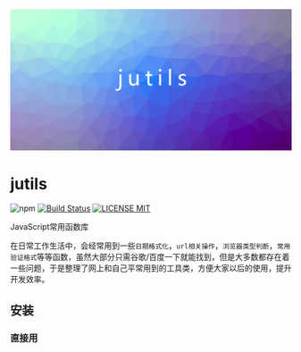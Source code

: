 <a href="https://github.com/dong-sir/jutils">
<img src="./asset/jutils-logo.jpg" alt="logo">
</a>

# jutils

![npm](https://img.shields.io/npm/v/jutils-src) [![Build Status](https://travis-ci.org/dong-sir/jutils.svg?branch=master)](https://travis-ci.org/dong-sir/jutils) [![LICENSE MIT](https://img.shields.io/npm/l/jutils.svg)](https://www.npmjs.com/package/jutils-src)



JavaScript常用函数库

在日常工作生活中，会经常用到一些`日期格式化`，`url相关操作`，`浏览器类型判断`，`常用验证格式`等等函数，虽然大部分只需谷歌/百度一下就能找到，但是大多数都存在着一些问题，于是整理了网上和自己平常用到的工具类，方便大家以后的使用，提升开发效率。



## 安装

### 直接用 <code><script></code> 引入

直接下载并用 `<script>` 标签引入，`jutils` 会被注册为一个全局变量。

``` html
<script src="jutils.min.js"></script>
<script>
  var browser = jutils.getBrowserInfo()
</script>
```

#### CDN

你也可以这样使用最新版本：

```html
<script src="https://cdn.jsdelivr.net/npm/jutils-src"></script>
```



### NPM

在 jutils 应用于大型项目时推荐使用 NPM 安装。NPM 能很好地和 webpack 模块打包器配合使用。

``` bash
# 最新稳定版
$ npm install jutils-src
```



## 交流群（QQ）

- 709060365



## API 目录

### 浏览器

* [getBrowserInfo](#getBrowserInfo) 获取浏览器信息
* [isCss3Support](#isCss3Support) 判断浏览器是否支持css3

### 数组

* [arrayUniq](#arrayUniq) 高性能数组去重



### 日期

* [formatDate](#formatDate) 时间戳的转换（自定义格式）
* [getTimeInterval](#getTimeInterval) 获取两个时间的间隔的天、小时、分钟和秒



## API 说明

### getBrowserInfo

获取浏览器信息

```javascript
jutils.getBrowserInfo();
//{name: "Chrome", version: "76.0.3809.100"}
```

### isCss3Support

判断是否支持css3

```javascript
jutils.isCss3Support() ? true : false
```

### arrayUniq

高性能数组去重

``` javascript
jutils.arrayUniq([0,1,2,2,3,4,4,5,6]);
// [0, 1, 2, 3, 4, 5, 6]
```

### formatDate

时间戳的转换（自定义格式）

> 年、月、日、时、分、秒

```javascript
var date = jutils.formatDate(new Date(1533686888*1000),"YYYY-MM-DD HH:ii:ss");
console.log(date);
// 2019-07-09 19:44:01
```

### getTimeInterval

获取两个时间的间隔，返回间隔的天、小时、分钟和秒。 注意：*结束时间要大于开始时间否则返回空*

``` javascript
jutils.getTimeInterval("开始时间", "结束时间");
//例：
jutils.getTimeInterval(1567562605000, 1567649014000)
//1天0小时0分钟9秒
```
